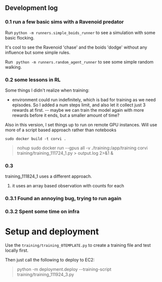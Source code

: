 ## Development log

### 0.1 run a few basic sims with a Ravenoid predator

Run `python -m runners.simple_boids_runner` to see a simulation with some basic flocking.

It's cool to see the Ravenoid 'chase' and the boids 'dodge' without any influence but some simple rules.

Run ` python -m runners.random_agent_runner` to see some simple random walking.

### 0.2 some lessons in RL

Some things I didn't realize when training:
- environment could run indefinitely, which is bad for training as we need episodes. So I added a num steps limit, and also let it collect just 3 rewards at first.
   -- maybe we can train the model again with more rewards before it ends, but a smaller amount of time?

Also in this version, I set things up to run on remote GPU instances. Will use more of a script based approach rather than notebooks

`sudo docker build -t corvi .`

> nohup sudo docker run --gpus all -v ./training:/app/training corvi training/training_111724_1.py > output.log 2>&1 &


### 0.3

training_111824_1 uses a different approach.

1. it uses an array based observation with counts for each 

### 0.3.1 Found an annoying bug, trying to run again

### 0.3.2 Spent some time on infra

# Setup and deployment

Use the `training/training_0TEMPLATE.py` to create a training file and test locally first.

Then just call the following to deploy to EC2:
> python -m deployment.deploy --training-script training/training_111924_3.py 